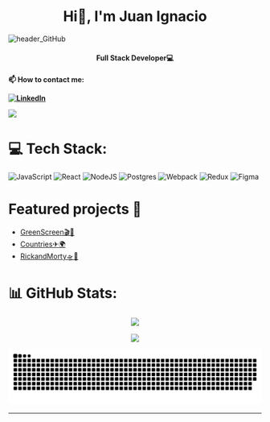 <h1 align="center">Hi👋, I'm Juan Ignacio</h1>

<!--   my-header-img -->
![header_GitHub](https://github.com/JuanIFerrando/JuanIFerrando/assets/127761447/fbcef981-788d-4abd-a4dc-2fb708549f80)

<h4 align="center">Full Stack Developer💻<h4/>

📫 How to contact me:

  [![LinkedIn](https://img.shields.io/badge/LinkedIn-%230077B5.svg?style=for-the-badge&logo=linkedin&logoColor=white)](https://www.linkedin.com/in/juan-ignacio-ferrando-b3b193273/) 
  <div margin-left="30px">
    <a href = "mailto:teritojr@gmail.com"><img src="https://img.shields.io/badge/-Gmail-%23333?style=for-the-badge&logo=gmail&logoColor=white" target="_blank"></a>
  </div>


# 💻 Tech Stack:
![JavaScript](https://img.shields.io/badge/javascript-%2320232a.svg?style=for-the-badge&logo=javascript&logoColor=%eaab00) 
![React](https://img.shields.io/badge/react-%2320232a.svg?style=for-the-badge&logo=react&logoColor=%2361DAFB)
![NodeJS](https://img.shields.io/badge/node.js-6DA55F?style=for-the-badge&logo=node.js&logoColor=white)
![Postgres](https://img.shields.io/badge/postgres-%23316192.svg?style=for-the-badge&logo=postgresql&logoColor=white) 
![Webpack](https://img.shields.io/badge/webpack-%238DD6F9.svg?style=for-the-badge&logo=webpack&logoColor=black) 
![Redux](https://img.shields.io/badge/redux-%23593d88.svg?style=for-the-badge&logo=redux&logoColor=white)
![Figma](https://img.shields.io/badge/figma-%23F24E1E.svg?style=for-the-badge&logo=figma&logoColor=white) 

# Featured projects 🚀
- [GreenScreen🎬🍿](https://github.com/MoviesPf/MoviesFront)
- [Countries✈🌍](https://github.com/JuanIFerrando/Proyecto_Individual)
- [RickandMorty🛸🧪](https://github.com/JuanIFerrando/Integrador)

# 📊 GitHub Stats:
  
 <p align="center">
  <img align="center" src="https://github-readme-streak-stats.herokuapp.com/?user=JuanIFerrando&theme=vision-friendly-dark&hide_border=false"/>  
<p/>

<p align="center">
  <img align="center"m src="https://github-readme-stats.vercel.app/api/top-langs/?username=JuanIFerrando&theme=vision-friendly-dark&hide_border=false&include_all_commits=false&count_private=false&layout=compact"/>  
<p/>

<p align="center">
  <img  src="https://raw.githubusercontent.com/Elanza-48/Elanza-48/main/resources/img/github-contribution-grid-snake.svg"
    alt="example" />
</p>

---
